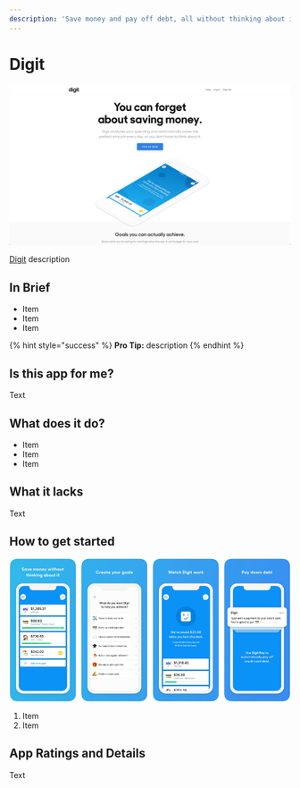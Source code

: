 ```yaml
---
description: 'Save money and pay off debt, all without thinking about it.'
---
```


# Digit

![Digit Website](../.gitbook/assets/digit-web.png)

[Digit](https://digit.co/) description

## In Brief

* Item
* Item
* Item

{% hint style="success" %}
**Pro Tip:** description
{% endhint %}

## Is this app for me?

Text

## What does it do?

* Item
* Item
* Item

## What it lacks

Text

## How to get started

![Digit App](../.gitbook/assets/digit-app.png)

1. Item
2. Item

## App Ratings and Details

Text


